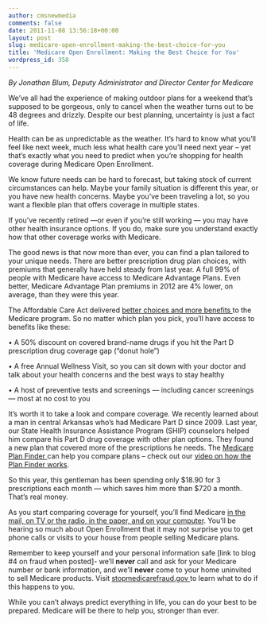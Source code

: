 ```yaml
---
author: cmsnewmedia
comments: false
date: 2011-11-08 13:56:18+00:00
layout: post
slug: medicare-open-enrollment-making-the-best-choice-for-you
title: 'Medicare Open Enrollment: Making the Best Choice for You'
wordpress_id: 358
---
```


_By Jonathan Blum, Deputy Administrator and Director Center for Medicare_

We’ve all had the experience of making outdoor plans for a weekend that’s supposed to be gorgeous, only to cancel when the weather turns out to be 48 degrees and drizzly. Despite our best planning, uncertainty is just a fact of life.

Health can be as unpredictable as the weather. It’s hard to know what you’ll feel like next week, much less what health care you’ll need next year – yet that’s exactly what you need to predict when you’re shopping for health coverage during Medicare Open Enrollment.

We know future needs can be hard to forecast, but taking stock of current circumstances can help. Maybe your family situation is different this year, or you have new health concerns. Maybe you’ve been traveling a lot, so you want a flexible plan that offers coverage in multiple states.

If you’ve recently retired —or even if you’re still working — you may have other health insurance options. If you do, make sure you understand exactly how that other coverage works with Medicare.

The good news is that now more than ever, you can find a plan tailored to your unique needs. There are better prescription drug plan choices, with premiums that generally have held steady from last year. A full 99% of people with Medicare have access to Medicare Advantage Plans. Even better, Medicare Advantage Plan premiums in 2012 are 4% lower, on average, than they were this year.

The Affordable Care Act delivered [better choices and more benefits ](http://blog.medicare.gov/2011/10/03/medicare-open-enrollment-medicare-is-stronger-than-ever/)to the Medicare program. So no matter which plan you pick, you’ll have access to benefits like these:

• A 50% discount on covered brand-name drugs if you hit the Part D prescription drug coverage gap (“donut hole”)

• A free Annual Wellness Visit, so you can sit down with your doctor and talk about your health concerns and the best ways to stay healthy

• A host of preventive tests and screenings — including cancer screenings — most at no cost to you

It’s worth it to take a look and compare coverage. We recently learned about a man in central Arkansas who’s had Medicare Part D since 2009. Last year, our State Health Insurance Assistance Program (SHIP) counselors helped him compare his Part D drug coverage with other plan options. They found a new plan that covered more of the prescriptions he needs. The [Medicare Plan Finder ](http://www.medicare.gov/find-a-plan)can help you compare plans – check out our [video on how the Plan Finder works](http://www.youtube.com/watch?v=iQQJ7ry_H6k).

So this year, this gentleman has been spending only $18.90 for 3 prescriptions each month — which saves him more than $720 a month. That’s real money.

As you start comparing coverage for yourself, you’ll find Medicare [in the mail, on TV or the radio, in the paper, and on your computer](http://blog.medicare.gov/2011/10/11/medicare-open-enrollment-4-places-to-look-for-medicare-information/). You’ll be hearing so much about Open Enrollment that it may not surprise you to get phone calls or visits to your house from people selling Medicare plans.

Remember to keep yourself and your personal information safe [link to blog #4 on fraud when posted]- we’ll **never** call and ask for your Medicare number or bank information, and we’ll **never** come to your home uninvited to sell Medicare products. Visit [stopmedicarefraud.gov ](http://www.stopmedicarefraud.gov/)to learn what to do if this happens to you.

While you can’t always predict everything in life, you can do your best to be prepared. Medicare will be there to help you, stronger than ever.
